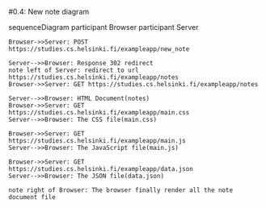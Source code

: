 #0.4: New note diagram

sequenceDiagram
participant Browser
participant Server

    Browser->>Server: POST https://studies.cs.helsinki.fi/exampleapp/new_note

    Server-->>Browser: Response 302 redirect
    note left of Server: redirect to url https://studies.cs.helsinki.fi/exampleapp/notes
    Browser->>Server: GET https://studies.cs.helsinki.fi/exampleapp/notes

    Server-->>Browser: HTML Document(notes)
    Browser->>Server: GET https://studies.cs.helsinki.fi/exampleapp/main.css
    Server-->>Browser: The CSS file(main.css)

    Browser->>Server: GET https://studies.cs.helsinki.fi/exampleapp/main.js
    Server-->>Browser: The JavaScript file(main.js)

    Browser->>Server: GET https://studies.cs.helsinki.fi/exampleapp/data.json
    Server-->>Browser: The JSON file(data.json)

    note right of Browser: The browser finally render all the note document file
